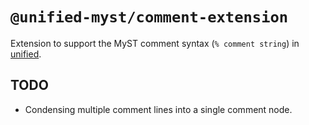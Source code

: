 # `@unified-myst/comment-extension`

Extension to support the MyST comment syntax (`% comment string`) in [unified](https://unifiedjs.com/).

## TODO

- Condensing multiple comment lines into a single comment node.
